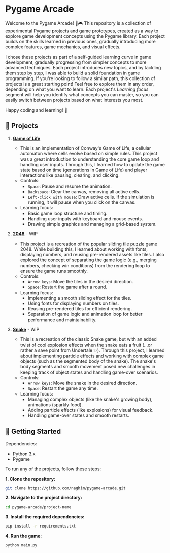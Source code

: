 # Pygame Arcade

Welcome to the Pygame Arcade! 🐍🎮 This repository is a collection of experimental Pygame projects and game prototypes, created as a way to explore game development concepts using the Pygame library. Each project builds on the skills learned in previous ones, gradually introducing more complex features, game mechanics, and visual effects.

I chose these projects as part of a self-guided learning curve in game development, gradually progressing from simpler concepts to more advanced techniques. Each project introduces new topics, and by tackling them step by step, I was able to build a solid foundation in game programming. If you're looking to follow a similar path, this collection of projects is a great starting point! Feel free to explore them in any order, depending on what you want to learn. Each project's _Learning focus_ segment will help you identify what concepts you can master, so you can easily switch between projects based on what interests you most.

Happy coding and learning! 🎉

## 👾 Projects

1. [**Game of Life**](GameOfLife)

   - This is an implementation of Conway's Game of Life, a cellular automaton where cells evolve based on simple rules. This project was a great introduction to understanding the core game loop and handling user inputs. Through this, I learned how to update the game state based on time (generations in Game of Life) and player interactions like pausing, clearing, and clicking.
   - Controls:
     - `Space`: Pause and resume the animation.
     - `Backspace`: Clear the canvas, removing all active cells.
     - `Left-click with mouse`: Draw active cells. If the simulation is running, it will pause when you click on the canvas.
   - Learning focus:
     - Basic game loop structure and timing.
     - Handling user inputs with keyboard and mouse events.
     - Drawing simple graphics and managing a grid-based system.

2. [**2048**](2048) - WIP

   - This project is a recreation of the popular sliding tile puzzle game 2048. While building this, I learned about working with fonts, displaying numbers, and reusing pre-rendered assets like tiles. I also explored the concept of separating the game logic (e.g., merging numbers, checking win conditions) from the rendering loop to ensure the game runs smoothly.
   - Controls:
     - `Arrow keys`: Move the tiles in the desired direction.
     - `Space`: Restart the game after a round.
   - Learning focus:
     - Implementing a smooth sliding effect for the tiles.
     - Using fonts for displaying numbers on tiles.
     - Reusing pre-rendered tiles for efficient rendering.
     - Separation of game logic and animation loop for better performance and maintainability.

3. [**Snake**](Snek) - WIP

   - This is a recreation of the classic Snake game, but with an added twist of cool explosion effects when the snake eats a fruit (...or rather a save point from Undertale ✨). Through this project, I learned about implementing particle effects and working with complex game objects (such as the segmented body of the snake). The snake's body segments and smooth movement posed new challenges in keeping track of object states and handling game-over scenarios.
   - Controls:
     - `Arrow keys`: Move the snake in the desired direction.
     - `Space`: Restart the game any time.
   - Learning focus:
     - Managing complex objects (like the snake's growing body), animations (sparkly food).
     - Adding particle effects (like explosions) for visual feedback.
     - Handling game-over states and smooth restarts.

## 🎯 Getting Started

Dependencies:

- Python 3.x
- Pygame

To run any of the projects, follow these steps:

**1. Clone the repository:**

```bash
git clone https://github.com/naghim/pygame-arcade.git
```

**2. Navigate to the project directory:**

```bash
cd pygame-arcade/project-name
```

**3. Install the required dependencies:**

```bash
pip install -r requirements.txt
```

**4. Run the game:**

```bash
python main.py
```
